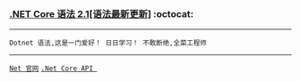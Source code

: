 ### [.NET Core 语法 2.1[语法最新更新]](#top) <b id="top"></b>  :octocat:

----
`Dotnet 语法,这是一门爱好！ 日日学习！ 不敢断绝,全菜工程师`



----
[`Net 官网`](https://dotnet.microsoft.com/) [`.Net Core API `](https://docs.microsoft.com/zh-cn/dotnet/api/)
